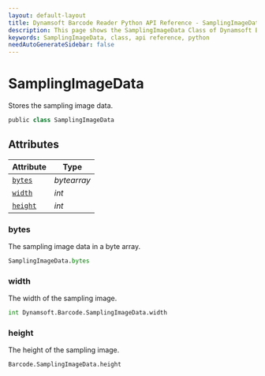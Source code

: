 ```yaml
---
layout: default-layout
title: Dynamsoft Barcode Reader Python API Reference - SamplingImageData Class
description: This page shows the SamplingImageData Class of Dynamsoft Barcode Reader for Python SDK.
keywords: SamplingImageData, class, api reference, python
needAutoGenerateSidebar: false
---
```



# SamplingImageData
Stores the sampling image data.

```python
public class SamplingImageData
```  

## Attributes
  
| Attribute | Type |
|---------- | ---- |
| [`bytes`](#bytes) | *bytearray* |
| [`width`](#width) | *int* |
| [`height`](#height) | *int* |


### bytes
The sampling image data in a byte array.

```python
SamplingImageData.bytes
```

### width
The width of the sampling image.

```python
int Dynamsoft.Barcode.SamplingImageData.width
```

### height
The height of the sampling image.

```python
Barcode.SamplingImageData.height
```
